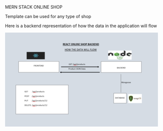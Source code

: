 MERN STACK ONLINE SHOP

Template can be used for any type of shop

Here is a backend representation of how the data in the application will flow

![Alt text](public/images/Mernstack.png)
